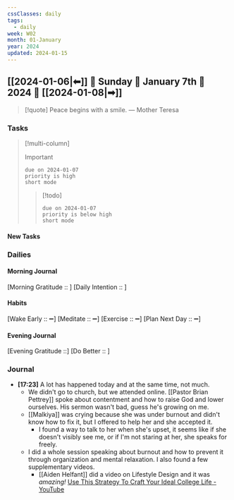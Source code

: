 ```yaml
---
cssClasses: daily
tags:
  - daily
week: W02
month: 01-January
year: 2024
updated: 2024-01-15
---
```


## [[2024-01-06|⬅]] 🔹 Sunday 🔹 January 7th 🔹 2024 🔹 [[2024-01-08|➡]]

> [!quote] Peace begins with a smile.
> — Mother Teresa

### Tasks

> [!multi-column]
> 
> > [!important]
> > ```tasks
> > due on 2024-01-07
> > priority is high
> > short mode
> > ```
> 
> > [!todo]
> > ```tasks
> > due on 2024-01-07
> > priority is below high
> > short mode
> > ```

#### New Tasks

###  Dailies

#### Morning Journal
[Morning Gratitude :: ]
[Daily Intention :: ]

#### Habits
[Wake Early :: ➖]
[Meditate :: ➖]
[Exercise :: ➖]
[Plan Next Day :: ➖]

#### Evening Journal
[Evening Gratitude ::]
[Do Better :: ]

### Journal

- **[17:23]**  A lot has happened today and at the same time, not much.
	- We didn't go to church, but we attended online. [[Pastor Brian Pettrey]] spoke about contentment and how to raise God and lower ourselves. His sermon wasn't bad, guess he's growing on me.
	- [[Malkiya]] was crying because she was under burnout and didn't know how to fix it, but I offered to help her and she accepted it.
		- I found a way to talk to her when she's upset, it seems like if she doesn't visibly see me, or if I'm not staring at her, she speaks for freely.
	- I did a whole session speaking about burnout and how to prevent it through organization and mental relaxation. I also found a few supplementary videos.
		- [[Aiden Helfant]] did a video on Lifestyle Design and it was *amazing!* [Use This Strategy To Craft Your Ideal College Life - YouTube](https://youtu.be/K5wxh4lISgk?si=dgcdU5-6PINFU48r)